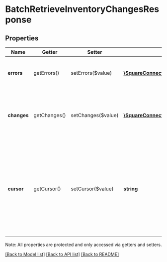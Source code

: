 # BatchRetrieveInventoryChangesResponse

## Properties
Name | Getter | Setter | Type | Description | Notes
------------ | ------------- | ------------- | ------------- | ------------- | -------------
**errors** | getErrors() | setErrors($value) | [**\SquareConnect\Model\Error[]**](Error.md) | Any errors that occurred during the request. | [optional] 
**changes** | getChanges() | setChanges($value) | [**\SquareConnect\Model\InventoryChange[]**](InventoryChange.md) | The current calculated inventory changes for the requested objects and locations. | [optional] 
**cursor** | getCursor() | setCursor($value) | **string** | The pagination cursor to be used in a subsequent request. If unset, this is the final response. See [Paginating results](#paginatingresults) for more information. | [optional] 

Note: All properties are protected and only accessed via getters and setters.

[[Back to Model list]](../../README.md#documentation-for-models) [[Back to API list]](../../README.md#documentation-for-api-endpoints) [[Back to README]](../../README.md)


